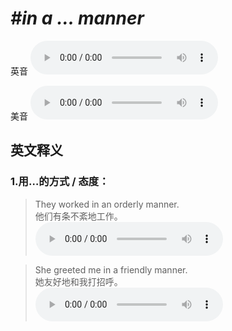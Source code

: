 # ***\#in a ... manner*** 
英音
<audio src="./media/in a ... manner1_AAC.aac" controls="controls"></audio>

美音
<audio src="./media/in a ... manner2_AAC.aac" controls="controls"></audio>



  

英文释义
---
### 1.**用…的方式 / 态度：**  

 > They worked in an orderly manner.   
 > 他们有条不紊地工作。    
<audio src="./media/manner-6.aac" controls="controls"></audio>

 > She greeted me in a friendly manner.   
 > 她友好地和我打招呼。    
<audio src="./media/manner-7.aac" controls="controls"></audio>


